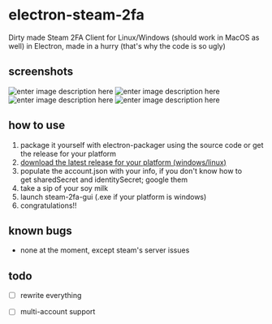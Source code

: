 
# electron-steam-2fa
Dirty made Steam 2FA Client for Linux/Windows (should work in MacOS as well) in Electron, made in a hurry (that's why the code is so ugly)

## screenshots
![enter image description here](https://i.imgur.com/7BdQDvm.png)
![enter image description here](https://i.imgur.com/1iww0LE.png)
![enter image description here](https://i.imgur.com/56Cz4bC.png)
![enter image description here](https://i.imgur.com/lhikvMw.png)

## how to use

 1. package it yourself with electron-packager using the source code or
    get the release for your platform
 2. [download the latest release for your platform (windows/linux)](https://github.com/srg-n/electron-steam-2fa/releases) 
 3. populate the account.json with your info, if you don't know how to  
    get sharedSecret and identitySecret; google them
 4. take a sip of your soy milk
 5. launch steam-2fa-gui (.exe if your platform is windows)
 6. congratulations!!

## known bugs

 - none at the moment, except steam's server issues

## todo
 - [ ] rewrite everything
 - [ ] multi-account support

